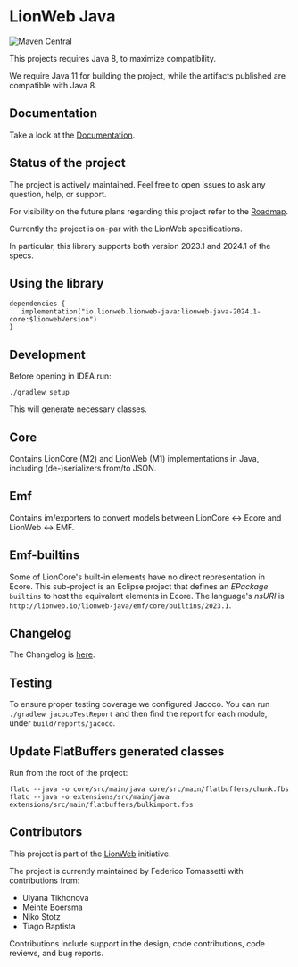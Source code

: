 # LionWeb Java

![Maven Central](https://maven-badges.herokuapp.com/maven-central/io.lionweb.lionweb-java/lionweb-java-2024.1-core/badge.png)

This projects requires Java 8, to maximize compatibility.

We require Java 11 for building the project, while the artifacts published are compatible 
with Java 8.

## Documentation

Take a look at the [Documentation](https://lionweb.io/lionweb-java).

## Status of the project

The project is actively maintained. Feel free to open issues to ask any question, help, 
or support.

For visibility on the future plans regarding this project refer to the [Roadmap](ROADMAP.md).

Currently the project is on-par with the LionWeb specifications.

In particular, this library supports both version 2023.1 and 2024.1 of the specs.

## Using the library

```
dependencies {
   implementation("io.lionweb.lionweb-java:lionweb-java-2024.1-core:$lionwebVersion")
}
```

## Development

Before opening in IDEA run:

```
./gradlew setup
```

This will generate necessary classes.

## Core
Contains LionCore (M2) and LionWeb (M1) implementations in Java, including (de-)serializers from/to JSON.

## Emf
Contains im/exporters to convert models between LionCore &harr; Ecore and LionWeb &harr; EMF.

## Emf-builtins
Some of LionCore's built-in elements have no direct representation in Ecore.
This sub-project is an Eclipse project that defines an _EPackage_ `builtins` to host the equivalent elements in Ecore.
The language's _nsURI_ is `http://lionweb.io/lionweb-java/emf/core/builtins/2023.1`.

## Changelog

The Changelog is [here](CHANGELOG.md).

## Testing

To ensure proper testing coverage we configured Jacoco.
You can run `./gradlew jacocoTestReport` and then find the report for each module, under `build/reports/jacoco`.

## Update FlatBuffers generated classes

Run from the root of the project:
```
flatc --java -o core/src/main/java core/src/main/flatbuffers/chunk.fbs
flatc --java -o extensions/src/main/java extensions/src/main/flatbuffers/bulkimport.fbs
```

## Contributors

This project is part of the [LionWeb](https://lionweb.io) initiative.

The project is currently maintained by Federico Tomassetti with contributions from:
* Ulyana Tikhonova
* Meinte Boersma
* Niko Stotz
* Tiago Baptista

Contributions include support in the design, code contributions, code reviews, 
and bug reports.
